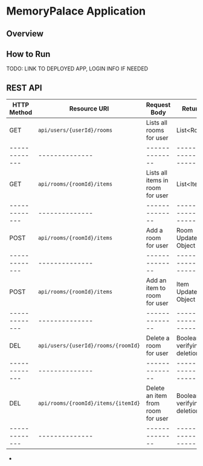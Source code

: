 # MemoryPalace Application

## Overview

## How to Run
TODO: LINK TO DEPLOYED APP, LOGIN INFO IF NEEDED

## REST API

| HTTP Method | Resource URI | Request Body |       Returns       |
|-------------|--------------|--------------|---------------------|
| GET         |`api/users/{userId}/rooms`|Lists all rooms for user|List&lt;Room&gt;|
|-------------|--------------|--------------|---------------------|
| GET         |`api/rooms/{roomId}/items`|Lists all items in room for user|List&lt;Item&gt;|
|-------------|--------------|--------------|---------------------|
| POST         |`api/rooms/{roomId}/items`|Add a room for user|Room Updated Object|
|-------------|--------------|--------------|---------------------|
| POST         |`api/rooms/{roomId}/items`|Add an item to room for user|Item Updated Object|
|-------------|--------------|--------------|---------------------|
| DEL         |`api/users/{userId}/rooms/{roomId}`|Delete a room for user|Boolean verifying deletion|
|-------------|--------------|--------------|---------------------|
| DEL         |`api/rooms/{roomId}/items/{itemId}`|Delete an item from room for user|Boolean verifying deletion|
|-------------|--------------|--------------|---------------------|
*
